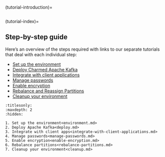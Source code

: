 (tutorial-introduction)=
```{include} introduction.md

```

(tutorial-index)=
## Step-by-step guide

Here’s an overview of the steps required with links to our separate tutorials that deal with each individual step:

- [Set up the environment](tutorial-environment)
- [Deploy Charmed Apache Kafka](tutorial-deploy)
- [Integrate with client applications](tutorial-integrate-with-client-applications)
- [Manage passwords](tutorial-manage-passwords)
- [Enable encryption](tutorial-enable-encryption)
- [Rebalance and Reassign Partitions](tutorial-rebalance-partitions)
- [Cleanup your environment](tutorial-cleanup)

```{toctree}
:titlesonly:
:maxdepth: 2
:hidden:

1. Set up the environment<environment.md>
2. Deploy Apache Kafka<deploy.md>
3. Integrate with client apps<integrate-with-client-applications.md>
4. Manage passwords<manage-passwords.md>
5. Enable encryption<enable-encryption.md>
6. Rebalance partitions<rebalance-partitions.md>
7. Cleanup your environment<cleanup.md>
```
